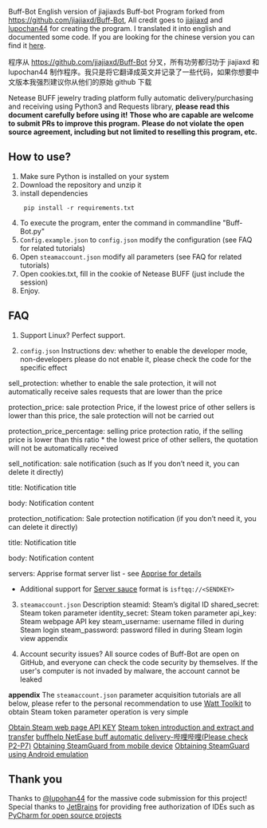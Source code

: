 Buff-Bot
English version of jiajiaxds Buff-bot
Program forked from https://github.com/jiajiaxd/Buff-Bot, All credit goes to [jiajiaxd](https://github.com/jiajiaxd) and [lupochan44](https://github.com/lupohan44) for creating the program. I translated it into english and documented some code. If you are looking for the chinese version you can find it [here](https://github.com/jiajiaxd/Buff-Bot).

程序从 https://github.com/jiajiaxd/Buff-Bot 分叉，所有功劳都归功于 jiajiaxd 和 lupochan44 制作程序。我只是将它翻译成英文并记录了一些代码，如果你想要中文版本我强烈建议你从他们的原始 github 下载


Netease BUFF  jewelry trading platform fully automatic delivery/purchasing and receiving using Python3 and Requests library,
**please read this document carefully before using it!**
**Those who are capable are welcome to submit PRs to improve this program.**
**Please do not violate the open source agreement, including but not limited to reselling this program, etc.**

## How to use?
1. Make sure Python is installed on your system
2. Download the repository and unzip it
3. install dependencies
   ```
    pip install -r requirements.txt
    ```
4. To execute the program, enter the command in commandline "Buff-Bot.py"
5. `Config.example.json` to `config.json` modify the configuration (see FAQ for related tutorials)
6. Open `steamaccount.json` modify all parameters (see FAQ for related tutorials)
7. Open cookies.txt, fill in the cookie of Netease BUFF (just include the session)
8. Enjoy.
## FAQ
1. Support Linux?
Perfect support.

2. `config.json` Instructions
dev: whether to enable the developer mode, non-developers please do not enable it, please check the code for the specific effect

sell_protection: whether to enable the sale protection, it will not automatically receive sales requests that are lower than the price

protection_price: sale protection Price, if the lowest price of other sellers is lower than this price, the sale protection will not be carried out

protection_price_percentage: selling price protection ratio, if the selling price is lower than this ratio * the lowest price of other sellers, the quotation will not be automatically received

sell_notification: sale notification (such as If you don’t need it, you can delete it directly)

title: Notification title

body: Notification content

protection_notification: Sale protection notification (if you don’t need it, you can delete it directly)

title: Notification title

body: Notification content

servers: Apprise format server list - see [Apprise for details](https://github.com/caronc/apprise)

* Additional support for [Server sauce](https://sct.ftqq.com/) format is `isftqq://<SENDKEY>`
3. `steamaccount.json` Description
steamid: Steam’s digital ID
shared_secret: Steam token parameter
identity_secret: Steam token parameter 
api_key: Steam webpage API key
steam_username: username filled in during Steam login 
steam_password: password filled in during Steam login
view appendix

4. Account security issues?
All source codes of Buff-Bot are open on GitHub, and everyone can check the code security by themselves.
If the user's computer is not invaded by malware, the account cannot be leaked

**appendix**
The `steamaccount.json` parameter acquisition tutorials are all below, please refer to the
personal recommendation to use [Watt Toolkit](https://github.com/BeyondDimension/SteamTools) to obtain Steam token parameter operation is very simple

[Obtain Steam web page API KEY](http://steamcommunity.com/dev/apikey)
[Steam token introduction and extract and transfer](https://steam.red/blog/archives/Steamguard.html)
[buffhelp NetEase buff automatic delivery-哔哩哔哩(Please check P2-P7)](https://www.bilibili.com/video/BV1DT4y1P7Dx)
[Obtaining SteamGuard from mobile device](https://github.com/SteamTimeIdler/stidler/wiki/Getting-your-%27shared_secret%27-code-for-use-with-Auto-Restarter-on-Mobile-Authentication)
[Obtaining SteamGuard using Android emulation](https://github.com/codepath/android_guides/wiki/Genymotion-2.0-Emulators-with-Google-Play-support)

## Thank you
Thanks to [@lupohan44](https://github.com/lupohan44) for the massive code submission for this project!
Special thanks to [JetBrains](https://www.jetbrains.com/) for providing free authorization of IDEs such as [PyCharm for open source projects](https://www.jetbrains.com/pycharm/)
